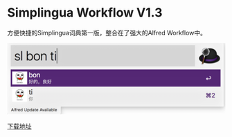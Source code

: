 # Simplingua Workflow V1.3

方便快捷的Simplingua词典第一版，整合在了强大的Alfred Workflow中。

![demo](https://github.com/bydmm/simplingua-workflow/blob/master/demo.png "Logo")

[下载地址](https://github.com/bydmm/simplingua-workflow/releases)
